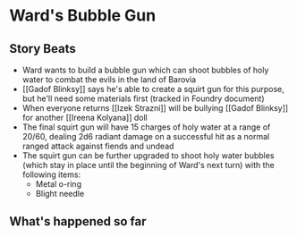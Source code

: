 # Ward's Bubble Gun
## Story Beats
* Ward wants to build a bubble gun which can shoot bubbles of holy water to combat the evils in the land of Barovia
* [[Gadof Blinksy]] says he's able to create a squirt gun for this purpose, but he'll need some materials first (tracked in Foundry document)
* When everyone returns [[Izek Strazni]] will be bullying [[Gadof Blinksy]] for another [[Ireena Kolyana]] doll
* The final squirt gun will have 15 charges of holy water at a range of 20/60, dealing 2d6 radiant damage on a successful hit as a normal ranged attack against fiends and undead
* The squirt gun can be further upgraded to shoot holy water bubbles (which stay in place until the beginning of Ward's next turn) with the following items:
  * Metal o-ring
  * Blight needle
## What's happened so far